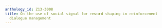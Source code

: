 ```yaml
---
anthology_id: Z13-3008
title: On the use of social signal for reward shaping in reinforcement learning for
  dialogue management
---
```

